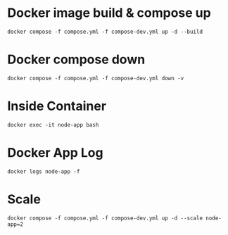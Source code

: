 # Docker image build & compose up

```
docker compose -f compose.yml -f compose-dev.yml up -d --build
```

# Docker compose down

```
docker compose -f compose.yml -f compose-dev.yml down -v
```

# Inside Container

```
docker exec -it node-app bash
```

# Docker App Log

```
docker logs node-app -f
```

# Scale

```
docker compose -f compose.yml -f compose-dev.yml up -d --scale node-app=2
```
